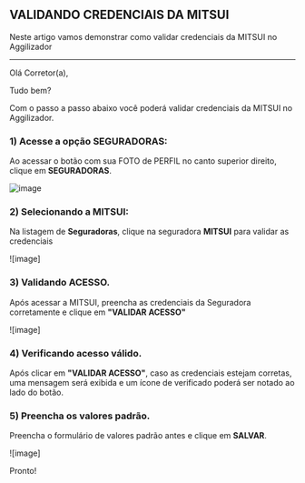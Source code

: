 ## VALIDANDO CREDENCIAIS DA MITSUI
Neste artigo vamos demonstrar como validar credenciais da MITSUI no Aggilizador

---

Olá Corretor(a),

Tudo bem?

Com o passo a passo abaixo você poderá validar credenciais da MITSUI no Aggilizador.

### 1) Acesse a opção SEGURADORAS:

Ao acessar o botão com sua FOTO de PERFIL no canto superior direito, clique em **SEGURADORAS**.

![image](https://conversu-partner-assets.s3.sa-east-1.amazonaws.com/agger/wiki/seguradoras/validando-credenciais/c220eb72-5169-48ab-b4df-330f11a099aa.png)

### 2) Selecionando a MITSUI:

Na listagem de **Seguradoras**, clique na seguradora **MITSUI** para validar as credenciais

![image]

### 3) Validando ACESSO.

Após acessar a MITSUI, preencha as credenciais da Seguradora corretamente e clique em **"VALIDAR ACESSO"**

![image]

### 4) Verificando acesso válido.

Após clicar em **"VALIDAR ACESSO"**, caso as credenciais estejam corretas, uma mensagem será exibida e um ícone de verificado poderá ser notado ao lado do botão.

### 5) Preencha os valores padrão.

Preencha o formulário de valores padrão antes e clique em **SALVAR**.

![image]

Pronto!

